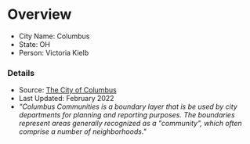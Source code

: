 # Overview

- City Name: Columbus
- State: OH
- Person: Victoria Kielb

### Details 

+ Source: [The City of Columbus](https://opendata.columbus.gov/datasets/c4b483507f374e62bd705450e116e017/explore?location=39.988486%2C-82.969150%2C10.79)
+ Last Updated: February 2022
+ *"Columbus Communities is a boundary layer that is be used by city departments for planning and reporting purposes. The boundaries represent areas generally recognized as a "community", which often comprise a number of neighborhoods."*

